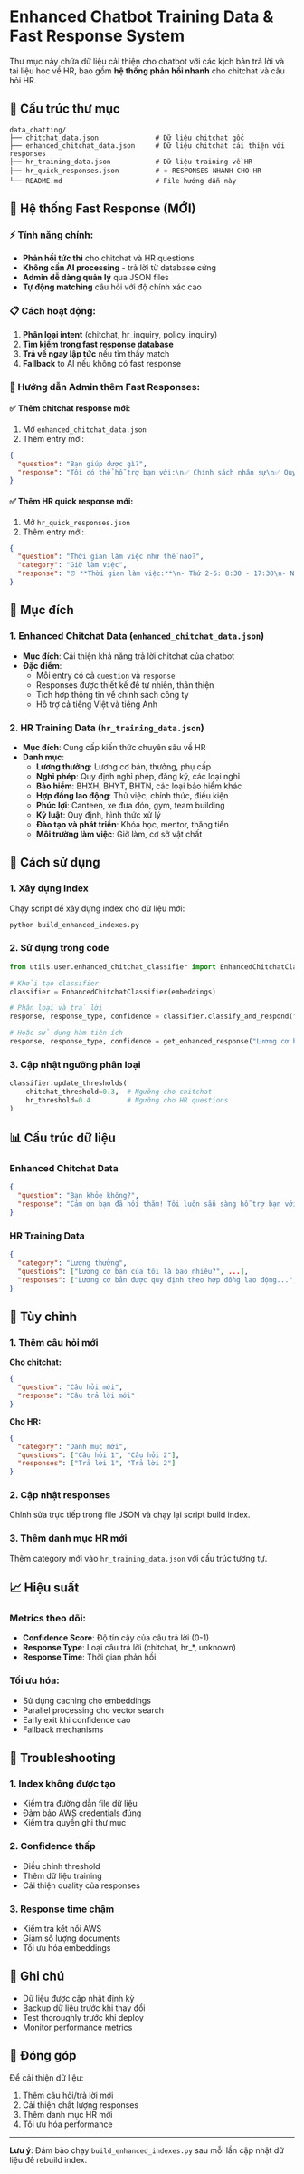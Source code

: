 # Enhanced Chatbot Training Data & Fast Response System

Thư mục này chứa dữ liệu cải thiện cho chatbot với các kịch bản trả lời và tài liệu học về HR, bao gồm **hệ thống phản hồi nhanh** cho chitchat và câu hỏi HR.

## 📁 Cấu trúc thư mục

```
data_chatting/
├── chitchat_data.json              # Dữ liệu chitchat gốc
├── enhanced_chitchat_data.json     # Dữ liệu chitchat cải thiện với responses
├── hr_training_data.json           # Dữ liệu training về HR
├── hr_quick_responses.json         # ⭐ RESPONSES NHANH CHO HR
└── README.md                       # File hướng dẫn này
```

## 🚀 Hệ thống Fast Response (MỚI)

### ⚡ Tính năng chính:
- **Phản hồi tức thì** cho chitchat và HR questions
- **Không cần AI processing** - trả lời từ database cứng
- **Admin dễ dàng quản lý** qua JSON files
- **Tự động matching** câu hỏi với độ chính xác cao

### 📋 Cách hoạt động:
1. **Phân loại intent** (chitchat, hr_inquiry, policy_inquiry)
2. **Tìm kiếm trong fast response database**
3. **Trả về ngay lập tức** nếu tìm thấy match
4. **Fallback** to AI nếu không có fast response

### 🔧 Hướng dẫn Admin thêm Fast Responses:

#### ✅ Thêm chitchat response mới:
1. Mở `enhanced_chitchat_data.json`
2. Thêm entry mới:
```json
{
  "question": "Bạn giúp được gì?",
  "response": "Tôi có thể hỗ trợ bạn với:\n✅ Chính sách nhân sự\n✅ Quy định công ty\n✅ Hướng dẫn sử dụng hệ thống"
}
```

#### ✅ Thêm HR quick response mới:
1. Mở `hr_quick_responses.json`  
2. Thêm entry mới:
```json
{
  "question": "Thời gian làm việc như thế nào?",
  "category": "Giờ làm việc",
  "response": "⏰ **Thời gian làm việc:**\n- Thứ 2-6: 8:30 - 17:30\n- Nghỉ trưa: 12:00 - 13:00\n\nBạn muốn biết thêm về quy định giờ làm không?"
}
```

## 🎯 Mục đích

### 1. Enhanced Chitchat Data (`enhanced_chitchat_data.json`)
- **Mục đích**: Cải thiện khả năng trả lời chitchat của chatbot
- **Đặc điểm**:
  - Mỗi entry có cả `question` và `response`
  - Responses được thiết kế để tự nhiên, thân thiện
  - Tích hợp thông tin về chính sách công ty
  - Hỗ trợ cả tiếng Việt và tiếng Anh

### 2. HR Training Data (`hr_training_data.json`)
- **Mục đích**: Cung cấp kiến thức chuyên sâu về HR
- **Danh mục**:
  - **Lương thưởng**: Lương cơ bản, thưởng, phụ cấp
  - **Nghỉ phép**: Quy định nghỉ phép, đăng ký, các loại nghỉ
  - **Bảo hiểm**: BHXH, BHYT, BHTN, các loại bảo hiểm khác
  - **Hợp đồng lao động**: Thử việc, chính thức, điều kiện
  - **Phúc lợi**: Canteen, xe đưa đón, gym, team building
  - **Kỷ luật**: Quy định, hình thức xử lý
  - **Đào tạo và phát triển**: Khóa học, mentor, thăng tiến
  - **Môi trường làm việc**: Giờ làm, cơ sở vật chất

## 🚀 Cách sử dụng

### 1. Xây dựng Index

Chạy script để xây dựng index cho dữ liệu mới:

```bash
python build_enhanced_indexes.py
```

### 2. Sử dụng trong code

```python
from utils.user.enhanced_chitchat_classifier import EnhancedChitchatClassifier, get_enhanced_response

# Khởi tạo classifier
classifier = EnhancedChitchatClassifier(embeddings)

# Phân loại và trả lời
response, response_type, confidence = classifier.classify_and_respond("Bạn khỏe không?")

# Hoặc sử dụng hàm tiện ích
response, response_type, confidence = get_enhanced_response("Lương cơ bản là bao nhiêu?", embeddings)
```

### 3. Cập nhật ngưỡng phân loại

```python
classifier.update_thresholds(
    chitchat_threshold=0.3,  # Ngưỡng cho chitchat
    hr_threshold=0.4         # Ngưỡng cho HR questions
)
```

## 📊 Cấu trúc dữ liệu

### Enhanced Chitchat Data
```json
{
  "question": "Bạn khỏe không?",
  "response": "Cảm ơn bạn đã hỏi thăm! Tôi luôn sẵn sàng hỗ trợ bạn với các câu hỏi về chính sách công ty..."
}
```

### HR Training Data
```json
{
  "category": "Lương thưởng",
  "questions": ["Lương cơ bản của tôi là bao nhiêu?", ...],
  "responses": ["Lương cơ bản được quy định theo hợp đồng lao động...", ...]
}
```

## 🔧 Tùy chỉnh

### 1. Thêm câu hỏi mới

**Cho chitchat:**
```json
{
  "question": "Câu hỏi mới",
  "response": "Câu trả lời mới"
}
```

**Cho HR:**
```json
{
  "category": "Danh mục mới",
  "questions": ["Câu hỏi 1", "Câu hỏi 2"],
  "responses": ["Trả lời 1", "Trả lời 2"]
}
```

### 2. Cập nhật responses

Chỉnh sửa trực tiếp trong file JSON và chạy lại script build index.

### 3. Thêm danh mục HR mới

Thêm category mới vào `hr_training_data.json` với cấu trúc tương tự.

## 📈 Hiệu suất

### Metrics theo dõi:
- **Confidence Score**: Độ tin cậy của câu trả lời (0-1)
- **Response Type**: Loại câu trả lời (chitchat, hr_*, unknown)
- **Response Time**: Thời gian phản hồi

### Tối ưu hóa:
- Sử dụng caching cho embeddings
- Parallel processing cho vector search
- Early exit khi confidence cao
- Fallback mechanisms

## 🐛 Troubleshooting

### 1. Index không được tạo
- Kiểm tra đường dẫn file dữ liệu
- Đảm bảo AWS credentials đúng
- Kiểm tra quyền ghi thư mục

### 2. Confidence thấp
- Điều chỉnh threshold
- Thêm dữ liệu training
- Cải thiện quality của responses

### 3. Response time chậm
- Kiểm tra kết nối AWS
- Giảm số lượng documents
- Tối ưu hóa embeddings

## 📝 Ghi chú

- Dữ liệu được cập nhật định kỳ
- Backup dữ liệu trước khi thay đổi
- Test thoroughly trước khi deploy
- Monitor performance metrics

## 🤝 Đóng góp

Để cải thiện dữ liệu:
1. Thêm câu hỏi/trả lời mới
2. Cải thiện chất lượng responses
3. Thêm danh mục HR mới
4. Tối ưu hóa performance

---

**Lưu ý**: Đảm bảo chạy `build_enhanced_indexes.py` sau mỗi lần cập nhật dữ liệu để rebuild index. 
